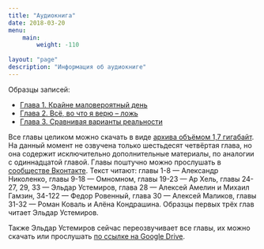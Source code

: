 ```yaml
---
title: "Аудиокнига"
date: 2018-03-20
menu: 
    main:
        weight: -110
        
layout: "page"
description: "Информация об аудиокниге"
---
```


Образцы записей:

-   [Глава 1. Крайне маловероятный день](/files/audio/hpmorru_001.mp3)
-   [Глава 2. Всё, во что я верю – ложь](/files/audio/hpmorru_002.mp3)
-   [Глава 3. Сравнивая варианты реальности](/files/audio/hpmorru_003.mp3)

Все главы целиком можно скачать в виде [архива объёмом 1,7 гигабайт](https://drive.google.com/file/d/0B5ZDtK7MZfOXcUZyUmpZbFZneXc/view). На данный момент не озвучена только шестьдесят четвёртая глава, но она содержит исключительно дополнительные материалы, по аналогии с одиннадцатой главой. Главы поштучно можно прослушать в [сообществе Вконтакте](https://vk.com/audios-41783644?album_id=52810711). Текст читают: главы 1-8 — Александр Николенко, главы 9-18 — Омномном, главы 19-23 — Ар Хель, главы 24-27, 29, 33 — Эльдар Устемиров, глава 28 — Алексей Амелин и Михаил Гамзин, 34-122 — Федор Ровенный, глава 30 — Алексей Маликов, главы 31-32 — Роман Коваль и Алёна Кондрашина. Образцы первых трёх глав читает Эльдар Устемиров.

Также Эльдар Устемиров сейчас переозвучивает все главы, их можно скачать или прослушать [по ссылке на Google Drive](https://drive.google.com/drive/u/0/folders/1eZ-dojNOf5uiYHqlRyMem2ZI1wUxexXw).
